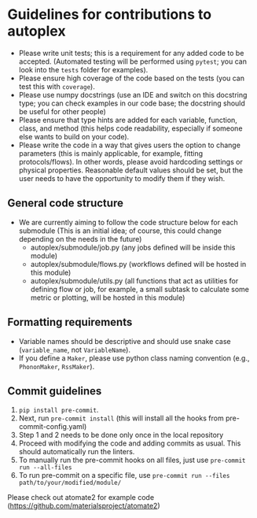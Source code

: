 # Guidelines for contributions to autoplex
- Please write unit tests; this is a requirement for any added code to be accepted. (Automated testing will be performed using `pytest`; you can look into the `tests` folder for examples).
- Please ensure high coverage of the code based on the tests (you can test this with `coverage`).
- Please use numpy docstrings (use an IDE and switch on this docstring type; you can check examples in our code base; the docstring should be useful for other people)
- Please ensure that type hints are added for each variable, function, class, and method (this helps code readability, especially if someone else wants to build on your code).
- Please write the code in a way that gives users the option to change parameters (this is mainly applicable, for example, fitting protocols/flows). In other words, please avoid hardcoding settings or physical properties.
Reasonable default values should be set, but the user needs to have the opportunity to modify them if they wish.

## General code structure
- We are currently aiming to follow the code structure below for each submodule (This is an initial idea; of course, this could change depending on the needs in the future)
  - autoplex/submodule/job.py (any jobs defined will be inside this module)
  - autoplex/submodule/flows.py (workflows defined will be hosted in this module)
  - autoplex/submodule/utils.py (all functions that act as utilities for defining flow or job, for example, a small subtask to calculate some metric or plotting, will be hosted in this module)

## Formatting requirements
- Variable names should be descriptive and should use snake case (`variable_name`, not `VariableName`).
- If you define a `Maker`, please use python class naming convention (e.g., `PhononMaker`, `RssMaker`).

## Commit guidelines
1. `pip install pre-commit`.
2. Next, run `pre-commit install` (this will install all the hooks from pre-commit-config.yaml)
3. Step 1 and 2 needs to be done only once in the local repository
4. Proceed with modifying the code and adding commits as usual. This should automatically run the linters.
5. To manually run the pre-commit hooks on all files, just use `pre-commit run --all-files`
6. To run pre-commit on a specific file, use `pre-commit run --files path/to/your/modified/module/`

Please check out atomate2 for example code (https://github.com/materialsproject/atomate2)
